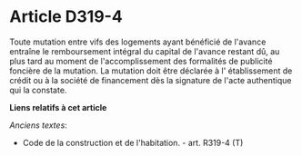 # Article D319-4

Toute mutation entre vifs des logements ayant bénéficié de l'avance entraîne le remboursement intégral du capital de l'avance
restant dû, au plus tard au moment de l'accomplissement des formalités de publicité foncière de la mutation. La mutation doit
être déclarée à l'  établissement de crédit ou à la société de financement  dès la signature de l'acte authentique qui la
constate.

**Liens relatifs à cet article**

_Anciens textes_:

  - Code de la construction et de l'habitation. - art. R319-4 (T)
